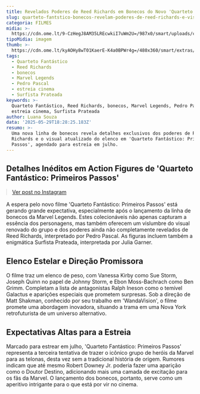 ```yaml
---
title: Revelados Poderes de Reed Richards em Bonecos do Novo 'Quarteto Fantástico'
slug: quarteto-fantstico-bonecos-revelam-poderes-de-reed-richards-e-visual-do-grupo
categoria: FILMES
midia: >-
  https://cdn.ome.lt/9-CzHegJ8AM35LREcwkiI7uWm2U=/987x0/smart/uploads/conteudo/fotos/quarteto-fantastico_MTm7Kmu.png
tipoMidia: imagem
thumb: >-
  https://cdn.ome.lt/kyAOHy8wT01KaerE-K4a0BPWr4g=/480x360/smart/extras/conteudos/quarteto-fantastico_IoExovY.png
tags:
  - Quarteto Fantástico
  - Reed Richards
  - bonecos
  - Marvel Legends
  - Pedro Pascal
  - estreia cinema
  - Surfista Prateada
keywords: >-
  Quarteto Fantástico, Reed Richards, bonecos, Marvel Legends, Pedro Pascal,
  estreia cinema, Surfista Prateada
author: Luana Souza
data: '2025-05-29T18:28:25.183Z'
resumo: >-
  Uma nova linha de bonecos revela detalhes exclusivos dos poderes de Reed
  Richards e o visual atualizado do elenco em 'Quarteto Fantástico: Primeiros
  Passos', agendado para estreia em julho.
---
```


## Detalhes Inéditos em Action Figures de 'Quarteto Fantástico: Primeiros Passos'

<blockquote class="instagram-media" data-instgrm-permalink="https://www.instagram.com/p/DKPrH9Xyl-l/" data-instgrm-version="14" style="width:100%; max-width:540px; margin:1rem auto;"><a href="https://www.instagram.com/p/DKPrH9Xyl-l/">Ver post no Instagram</a></blockquote>

A espera pelo novo filme 'Quarteto Fantástico: Primeiros Passos' está gerando grande expectativa, especialmente após o lançamento da linha de bonecos da Marvel Legends. Estes colecionáveis não apenas capturam a essência dos personagens, mas também oferecem um vislumbre do visual renovado do grupo e dos poderes ainda não completamente revelados de Reed Richards, interpretado por Pedro Pascal. As figuras incluem também a enigmática Surfista Prateada, interpretada por Julia Garner.

## Elenco Estelar e Direção Promissora

O filme traz um elenco de peso, com Vanessa Kirby como Sue Storm, Joseph Quinn no papel de Johnny Storm, e Ebon Moss-Bachrach como Ben Grimm. Completam a lista de antagonistas Ralph Ineson como o temível Galactus e aparições especiais que prometem surpresas. Sob a direção de Matt Shakman, conhecido por seu trabalho em 'WandaVision', o filme promete uma abordagem inovadora, situando a trama em uma Nova York retrofuturista de um universo alternativo.

## Expectativas Altas para a Estreia

Marcado para estrear em julho, 'Quarteto Fantástico: Primeiros Passos' representa a terceira tentativa de trazer o icônico grupo de heróis da Marvel para as telonas, desta vez sem a tradicional história de origem. Rumores indicam que até mesmo Robert Downey Jr. poderia fazer uma aparição como o Doutor Destino, adicionando mais uma camada de excitação para os fãs da Marvel. O lançamento dos bonecos, portanto, serve como um aperitivo intrigante para o que está por vir no cinema.
